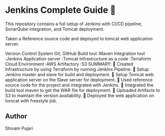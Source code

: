 # Jenkins Complete Guide 🚀
This repository contains a full setup of Jenkins with CI/CD pipeline, SonarQube integration, and Tomcat deployment.

Taken a Reference source code and deployed to tomcat web application server.

Version Control System Git, GitHub
Build tool :Maven
Integration tool :Jenkins
Application server :Tomcat
Infrastructure as a code :Terraform
Cloud Environment :AWS
Artifactory :S3
SUMMARY:
 Created Infrastructure by using Terraform by running Jenkins Pipeline.
 Setup Jenkins master and slave for build and deployment.
 Setup Tomcat web application server on the Slave server for deployment.
 Used reference source code for the project and integrated with Jenkins.
 Integrated the build tool maven to get the WAR file for deployment.
 Uploaded Artifacts to S3 to maintain the version availability.
 Deployed the web application on tomcat with freestyle job.



## Author

Shivam Pujari
